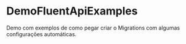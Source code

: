 # DemoFluentApiExamples
Demo com exemplos de como pegar criar o Migrations com algumas configurações automáticas.
